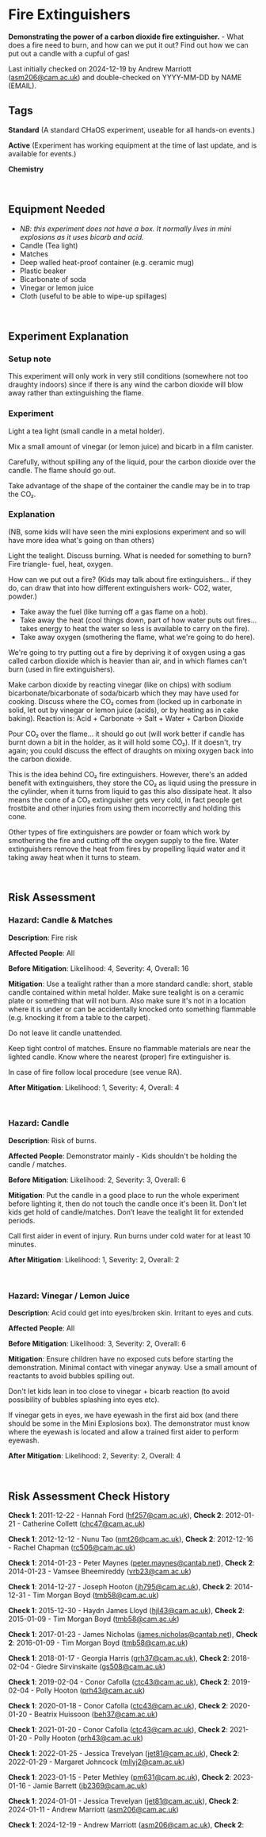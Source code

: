 # Fire Extinguishers

**Demonstrating the power of a carbon dioxide fire extinguisher.** - What does a fire need to burn, and how can we put it out? Find out how we can put out a candle with a cupful of gas!

Last initially checked on 2024-12-19 by Andrew Marriott (asm206@cam.ac.uk) and double-checked on YYYY-MM-DD by NAME (EMAIL).

## Tags
<!--- Start Tags (DO NOT REMOVE THIS COMMENT) --->

**Standard** (A standard CHaOS experiment, useable for all hands-on events.)

**Active** (Experiment has working equipment at the time of last update, and is available for events.)

**Chemistry**
<!--- End Tags (DO NOT REMOVE THIS COMMENT) --->

<br/>

## Equipment Needed 
- *NB: this experiment does not have a box. It normally lives in mini explosions as it uses bicarb and acid.*
- Candle (Tea light)
- Matches
- Deep walled heat-proof container (e.g. ceramic mug)
- Plastic beaker
- Bicarbonate of soda
- Vinegar or lemon juice
- Cloth (useful to be able to wipe-up spillages)

<br/>

## Experiment Explanation 

### Setup note
This experiment will only work in very still conditions (somewhere not too draughty indoors) since if there is any wind the carbon dioxide will blow away rather than extinguishing the flame.

### Experiment
Light a tea light (small candle in a metal holder).

Mix a small amount of vinegar (or lemon juice) and bicarb in a film canister.

Carefully, without spilling any of the liquid, pour the carbon dioxide over the candle. The flame should go out.

Take advantage of the shape of the container the candle may be in to trap the CO₂.

### Explanation
(NB, some kids will have seen the mini explosions experiment and so will have more idea what's going on than others)

Light the tealight. Discuss burning. What is needed for something to burn? Fire triangle- fuel, heat, oxygen.

How can we put out a fire?
(Kids may talk about fire extinguishers... if they do, can draw that into how different extinguishers work- CO2, water, powder.)
- Take away the fuel (like turning off a gas flame on a hob).
- Take away the heat (cool things down, part of how water puts out fires... takes energy to heat the water so less is available to carry on the fire).
- Take away oxygen (smothering the flame, what we're going to do here).

We're going to try putting out a fire by depriving it of oxygen using a gas called carbon dioxide which is heavier than air, and in which flames can't burn (used in fire extinguishers).

Make carbon dioxide by reacting vinegar (like on chips) with sodium bicarbonate/bicarbonate of soda/bicarb which they may have used for cooking. Discuss where the CO₂ comes from (locked up in carbonate in solid, let out by vinegar or lemon juice (acids), or by heating as in cake baking). Reaction is: Acid + Carbonate → Salt + Water + Carbon Dioxide

Pour CO₂ over the flame... it should go out (will work better if candle has burnt down a bit in the holder, as it will hold some CO₂). If it doesn't, try again; you could discuss the effect of draughts on mixing oxygen back into the carbon dioxide.

This is the idea behind CO₂ fire extinguishers. However, there's an added benefit with extinguishers, they store the CO₂ as liquid using the pressure in the cylinder, when it turns from liquid to gas this also dissipate heat. It also means the cone of a CO₂ extinguisher gets very cold, in fact people get frostbite and other injuries from using them incorrectly and holding this cone. 

Other types of fire extinguishers are powder or foam which work by smothering the fire and cutting off the oxygen supply to the fire. Water extinguishers remove the heat from fires by propelling liquid water and it taking away heat when it turns to steam. 

<br/>

## Risk Assessment

### **Hazard**: Candle & Matches

**Description**: Fire risk

**Affected People**: All

**Before Mitigation**: Likelihood: 4, Severity: 4, Overall: 16

**Mitigation**: Use a tealight rather than a more standard candle: short, stable candle contained within metal holder. Make sure tealight is on a ceramic plate or something that will not burn.  Also make sure it's not in a location where it is under or can be accidentally knocked onto something flammable (e.g. knocking it from a table to the carpet).

Do not leave lit candle unattended.

Keep tight control of matches. Ensure no flammable materials are near the lighted candle. Know where the nearest (proper) fire extinguisher is.

In case of fire follow local procedure (see venue RA).

**After Mitigation**: Likelihood: 1, Severity: 4, Overall: 4

<br/>

### **Hazard**: Candle

**Description**: Risk of burns.

**Affected People**: Demonstrator mainly - Kids shouldn't be holding the candle / matches.

**Before Mitigation**: Likelihood: 2, Severity: 3, Overall: 6

**Mitigation**: Put the candle in a good place to run the whole experiment before lighting it, then do not touch the candle once it's been lit. Don't let kids get hold of candle/matches. Don’t leave the tealight lit for extended periods. 

Call first aider in event of injury. Run burns under cold water for at least 10 minutes.

**After Mitigation**: Likelihood: 1, Severity: 2, Overall: 2

<br/>

### **Hazard**: Vinegar / Lemon Juice

**Description**: Acid could get into eyes/broken skin. Irritant to eyes and cuts.

**Affected People**: All

**Before Mitigation**: Likelihood: 3, Severity: 2, Overall: 6

**Mitigation**: Ensure children have no exposed cuts before starting the demonstration. Minimal contact with vinegar anyway. Use a small amount of reactants to avoid bubbles spilling out.

Don't let kids lean in too close to vinegar + bicarb reaction (to avoid possibility of bubbles splashing into eyes etc).

If vinegar gets in eyes, we have eyewash in the first aid box (and there should be some in the Mini Explosions box). The demonstrator must know where the eyewash is located and allow a trained first aider to perform eyewash.

**After Mitigation**: Likelihood: 2, Severity: 2, Overall: 4

<br/>

## Risk Assessment Check History 

**Check 1**: 2011-12-22 - Hannah Ford (hf257@cam.ac.uk), **Check 2**: 2012-01-21 - Catherine Collett (chc47@cam.ac.uk)

**Check 1**: 2012-12-12 - Nunu Tao (nmt26@cam.ac.uk), **Check 2**: 2012-12-16 - Rachel Chapman (rc506@cam.ac.uk)

**Check 1**: 2014-01-23 - Peter Maynes (peter.maynes@cantab.net), **Check 2**: 2014-01-23 - Vamsee Bheemireddy (vrb23@cam.ac.uk)

**Check 1**: 2014-12-27 - Joseph Hooton (jh795@cam.ac.uk), **Check 2**: 2014-12-31 - Tim Morgan Boyd (tmb58@cam.ac.uk)

**Check 1**: 2015-12-30 - Haydn James Lloyd (hjl43@cam.ac.uk), **Check 2**: 2015-01-09 - Tim Morgan Boyd (tmb58@cam.ac.uk)

**Check 1**: 2017-01-23 - James Nicholas (james.nicholas@cantab.net), **Check 2**: 2016-01-09 - Tim Morgan Boyd (tmb58@cam.ac.uk)

**Check 1**: 2018-01-17 - Georgia Harris (grh37@cam.ac.uk), **Check 2**: 2018-02-04 - Giedre Sirvinskaite (gs508@cam.ac.uk)

**Check 1**: 2019-02-04 - Conor Cafolla (ctc43@cam.ac.uk), **Check 2**: 2019-02-04 - Polly Hooton (prh43@cam.ac.uk)

**Check 1**: 2020-01-18 - Conor Cafolla (ctc43@cam.ac.uk), **Check 2**: 2020-01-20 - Beatrix Huissoon (beh37@cam.ac.uk)

**Check 1**: 2021-01-20 - Conor Cafolla (ctc43@cam.ac.uk), **Check 2**: 2021-01-20 - Polly Hooton (prh43@cam.ac.uk)

**Check 1**: 2022-01-25 - Jessica Trevelyan (jet81@cam.ac.uk), **Check 2**: 2022-01-29 - Margaret Johncock (mllyj2@cam.ac.uk)

**Check 1**: 2023-01-15 - Peter Methley (pm631@cam.ac.uk), **Check 2**: 2023-01-16 - Jamie Barrett (jb2369@cam.ac.uk)

**Check 1**: 2024-01-01 - Jessica Trevelyan (jet81@cam.ac.uk), **Check 2**: 2024-01-11 - Andrew Marriott (asm206@cam.ac.uk)

**Check 1**: 2024-12-19 - Andrew Marriott (asm206@cam.ac.uk), **Check 2**:
